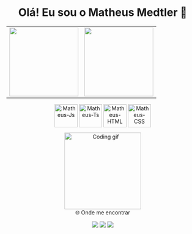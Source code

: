 <h1 align="center">Olá! Eu sou o Matheus Medtler 👋</h1>
<div align="center"> <table> <tr> <td> <img height="180em" src="https://github-readme-stats.vercel.app/api?username=matheusmedtler&show_icons=true&theme=tokyonight&include_all_commits=true&count_private=true"/> </td> <td> <img height="180em" src="https://github-readme-stats.vercel.app/api/top-langs/?username=matheusmedtler&layout=compact&langs_count=7&theme=tokyonight"/> </td> </tr> </table> </div>
<div align="center">

<img align="center" alt="Matheus-Js" height="60" width="60" src="https://cdn.jsdelivr.net/gh/devicons/devicon/icons/javascript/javascript-original.svg" /> <img align="center" alt="Matheus-Ts" height="60" width="60" src="https://cdn.jsdelivr.net/gh/devicons/devicon/icons/typescript/typescript-original.svg" /> <img align="center" alt="Matheus-HTML" height="60" width="60" src="https://cdn.jsdelivr.net/gh/devicons/devicon/icons/html5/html5-original.svg" /> <img align="center" alt="Matheus-CSS" height="60" width="60" src="https://cdn.jsdelivr.net/gh/devicons/devicon/icons/css3/css3-original.svg" /> </div>
<div align="center"> <img src="https://i.pinimg.com/originals/9d/25/a6/9d25a640dc99c6c8aa791e248149441c.gif" width="200" alt="Coding gif"> </div>
<div align="center">
🌐 Onde me encontrar

<a href="#"><img src="https://img.shields.io/badge/INSTAGRAM-E4405F?style=for-the-badge&logo=instagram&logoColor=white" target="_blank"></a>
<a href="#"><img src="https://img.shields.io/badge/GMAIL-D14836?style=for-the-badge&logo=gmail&logoColor=white" target="_blank"></a>
<a href="#"><img src="https://img.shields.io/badge/LINKEDIN-0077B5?style=for-the-badge&logo=linkedin&logoColor=white" target="_blank"></a>

</div>


